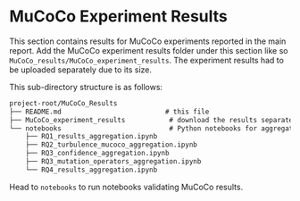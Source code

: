 # MuCoCo Experiment Results

This section contains results for MuCoCo experiments reported in the main report. Add the MuCoCo experiment results folder under this section like so ```MuCoCo_results/MuCoCo_experiment_results```. The experiment results had to be uploaded separately due to its size.

This sub-directory structure is as follows:

```markdown
project-root/MuCoCo_Results
├── README.md                          # this file
├── MuCoCo_experiment_results           # download the results separately and move the folder here
└── notebooks                           # Python notebooks for aggregating MuCoCo results
    ├── RQ1_results_aggregation.ipynb
    ├── RQ2_turbulence_mucoco_aggregation.ipynb
    ├── RQ3_confidence_aggregation.ipynb
    ├── RQ3_mutation_operators_aggregation.ipynb
    └── RQ4_results_aggregation.ipynb
```

Head to `notebooks` to run notebooks validating MuCoCo results.
